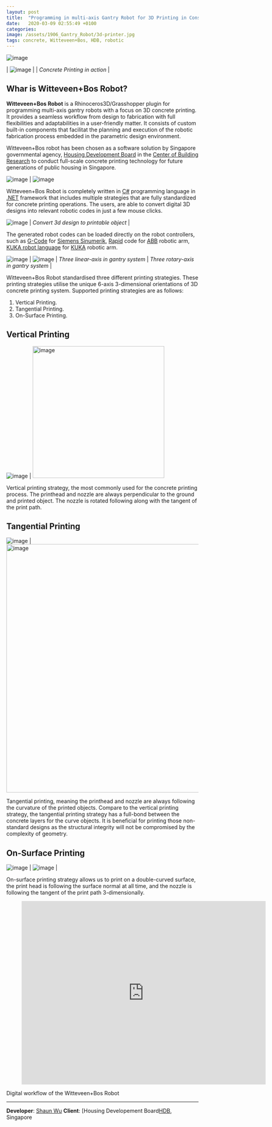 ```yaml
---
layout: post
title:  "Programming in multi-axis Gantry Robot for 3D Printing in Construction"
date:   2020-03-09 02:55:49 +0100
categories: 
image: /assets/1906_Gantry_Robot/3d-printer.jpg
tags: concrete, Witteveen+Bos, HDB, robotic
---
```


![image](/assets/1906_Gantry_Robot/3d-printer.jpg)

| ![image](/assets/1906_Gantry_Robot/Picture2.jpg) |
| *Concrete Printing in action* |

## Whar is Witteveen+Bos Robot?

**Witteveen+Bos Robot** is a Rhinoceros3D/Grasshopper plugin for programming multi-axis gantry robots with a focus on 3D concrete printing. It provides a seamless workflow from design to fabrication with full flexibilities and adaptabilities in a user-friendly matter. It consists of custom built-in components that facilitat the planning and execution of the robotic fabrication process embedded in the parametric design environment.

Witteveen+Bos robot has been chosen as a software solution by Singapore governmental agency, [Housing Development Board][HDB] in the [Center of Building Research][CBR] to conduct full-scale concrete printing technology for future generations of public housing in Singapore. 

![image](/assets/1906_Gantry_Robot/Picture11.jpg) | ![image](/assets/1906_Gantry_Robot/190725_reference.JPG)

Witteveen+Bos Robot is completely written in [C#][c] programming language in [.NET][net] framework that includes multiple strategies that are fully standardized for concrete printing operations. The users, are able to convert digital 3D designs into relevant robotic codes in just a few mouse clicks.

![image](/assets/1906_Gantry_Robot/Picture14.jpg) | 
*Convert 3d design to printable object* |

The generated robot codes can be loaded directly on the robot controllers, such as [G-Code][GC] for [Siemens Sinumerik][SS], [Rapid][RA] code for [ABB][ABB] robotic arm, [KUKA robot language][KR] for [KUKA][KK] robotic arm.

![image](/assets/1906_Gantry_Robot/Picture12.jpg) | ![image](/assets/1906_Gantry_Robot/ezgif.com-video-to-gif.gif) |
*Three linear-axis in gantry system* | *Three rotary-axis in gantry system* |

Witteveen+Bos Robot standardised three different printing strategies. These printing strategies utilise the unique 6-axis 3-dimensional orientations of 3D concrete printing system. Supported printing strategies are as follows:
1.	Vertical Printing.
2.	Tangential Printing. 
3.	On-Surface Printing.

## Vertical Printing

![image](/assets/1906_Gantry_Robot/Picture6.jpg) | <img src="/assets/1906_Gantry_Robot/Picture5.jpg" alt="image" width="345px">

Vertical printing strategy, the most commonly used for the concrete printing process. The printhead and nozzle are always perpendicular to the ground and printed object. The nozzle is rotated following along with the tangent of the print path.

## Tangential Printing

![image](/assets/1906_Gantry_Robot/Picture8.jpg) | <img src="/assets/1906_Gantry_Robot/Picture7.jpg" alt="image" width="650">

Tangential printing, meaning the printhead and nozzle are always following the curvature of the printed objects. Compare to the vertical printing strategy, the tangential printing strategy has a full-bond between the concrete layers for the curve objects. It is beneficial for printing those non-standard designs as the structural integrity will not be compromised by the complexity of geometry.

## On-Surface Printing

![image](/assets/1906_Gantry_Robot/Picture10.jpg) | 
![image](/assets/1906_Gantry_Robot/on-surface.gif) |

On-surface printing strategy allows us to print on a double-curved surface, the print head is following the surface normal at all time, and the nozzle is following the tangent of the print path 3-dimensionally.

<div class="video"> <figure> <iframe width="640" height="480" src="https://www.youtube.com/embed/-eJUiO6xcKE" frameborder="0" allowfullscreen></iframe> </figure> </div>
Digital workflow of the Witteveen+Bos Robot

----

**Developer**: [Shaun Wu][SW]
**Client**: [Housing Developement Board[HDB], Singapore

[HDB]: https://www.hdb.gov.sg/cs/infoweb/homepage
[CBR]: https://www.hdb.gov.sg/cs/infoweb/about-us/our-role/centre-of-building-research-page
[c]: https://docs.microsoft.com/en-us/dotnet/csharp/
[net]: https://dotnet.microsoft.com/
[GC]: https://en.wikipedia.org/wiki/G-code
[SS]: https://new.siemens.com/global/en.html
[RA]: https://en.wikipedia.org/wiki/RAPID
[ABB]: https://new.abb.com/
[KR]: https://en.wikipedia.org/wiki/KUKA_Robot_Language
[KK]: https://www.kuka.com/
[SW]: https://www.linkedin.com/in/shaun-wu/
